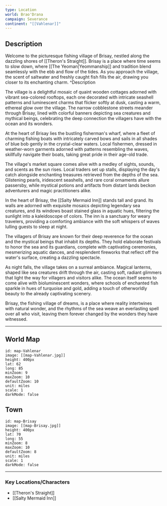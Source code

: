 ```yaml
---
type: Location
world: Brao'Drana
campaign: Severance
continent: "[[Vahlenar]]"
---
```

## Description

Welcome to the picturesque fishing village of Brisay, nestled along the dazzling shores of [[Theron's Straight]]. Brisay is a place where time seems to slow down, where [[The Yeoman|Yeommanship]] and tradition blend seamlessly with the ebb and flow of the tides. As you approach the village, the scent of saltwater and freshly caught fish fills the air, drawing you closer to its enchanting charm.
^Description

The village is a delightful mosaic of quaint wooden cottages adorned with vibrant sea-colored rooftops, each one decorated with intricate seashell patterns and luminescent charms that flicker softly at dusk, casting a warm, ethereal glow over the village. The narrow cobblestone streets meander through Brisay, lined with colorful banners depicting sea creatures and mythical beings, celebrating the deep connection the villagers have with the ocean and its wonders.

At the heart of Brisay lies the bustling fisherman's wharf, where a fleet of charming fishing boats with intricately carved bows and sails in all shades of blue bob gently in the crystal-clear waters. Local fishermen, dressed in weather-worn garments adorned with patterns resembling the waves, skillfully navigate their boats, taking great pride in their age-old trade.

The village's market square comes alive with a medley of sights, sounds, and scents as the sun rises. Local traders set up stalls, displaying the day's catch alongside enchanting treasures retrieved from the depths of the sea. Glistening pearls, iridescent seashells, and rare coral ornaments allure passersby, while mystical potions and artifacts from distant lands beckon adventurers and magic practitioners alike.

In the heart of Brisay, the [[Salty Mermaid Inn]] stands tall and grand. Its walls are adorned with exquisite mosaics depicting legendary sea creatures, and its windows boast stained glass in aquatic hues, filtering the sunlight into a kaleidoscope of colors. The inn is a sanctuary for weary travelers, providing a comforting ambiance with the soft whispers of waves lulling guests to sleep at night.

The villagers of Brisay are known for their deep reverence for the ocean and the mystical beings that inhabit its depths. They hold elaborate festivals to honor the sea and its guardians, complete with captivating ceremonies, mesmerizing aquatic dances, and resplendent fireworks that reflect off the water's surface, creating a dazzling spectacle.

As night falls, the village takes on a surreal ambiance. Magical lanterns, shaped like sea creatures drift through the air, casting soft, radiant glimmers that light the way for villagers and visitors alike. The ocean itself seems to come alive with bioluminescent wonders, where schools of enchanted fish sparkle in hues of turquoise and gold, adding a touch of otherworldly beauty to the already captivating scenery.

Brisay, the fishing village of dreams, is a place where reality intertwines with natural wonder, and the rhythms of the sea weave an everlasting spell over all who visit, leaving them forever changed by the wonders they have witnessed.

---

## World Map

```leaflet
id: map-Vahlenar
image: [[map-Vahlenar.jpg]]
height: 400px
lat: 62
long: 85
minZoom: 9
maxZoom: 10
defaultZoom: 10
unit: miles
scale: 1
darkMode: false
```

## Town
```leaflet
id: map-Brisay
image: [[map-Brisay.jpg]]
height: 400px
lat: 70
long: 55
minZoom: 8
maxZoom: 10
defaultZoom: 8
unit: miles
scale: 1
darkMode: false
```

---
### Key Locations/Characters
- [[Theron's Straight]]
- [[Salty Mermaid Inn]]